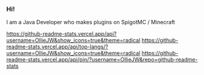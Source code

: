 ### Hi!

I am a Java Developer who makes plugins on SpigotMC / Minecraft

https://github-readme-stats.vercel.app/api?username=OllieJW&show_icons=true&theme=radical
https://github-readme-stats.vercel.app/api/top-langs/?username=OllieJW&show_icons=true&theme=radical
https://github-readme-stats.vercel.app/api/pin/?username=OllieJW&repo=github-readme-stats

